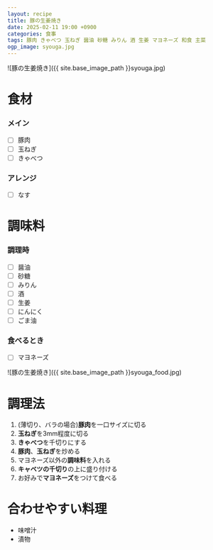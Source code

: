 ```yaml
---
layout: recipe
title: 豚の生姜焼き
date: 2025-02-11 19:00 +0900
categories: 食事
tags: 豚肉 きゃべつ 玉ねぎ 醤油 砂糖 みりん 酒 生姜 マヨネーズ 和食 主菜
ogp_image: syouga.jpg
---
```

![豚の生姜焼き]({{ site.base_image_path }}syouga.jpg)

# 食材
### メイン
- [ ] 豚肉
- [ ] 玉ねぎ
- [ ] きゃべつ

### アレンジ
- [ ] なす

# 調味料
### 調理時
- [ ] 醤油
- [ ] 砂糖
- [ ] みりん
- [ ] 酒
- [ ] 生姜
- [ ] にんにく
- [ ] ごま油

### 食べるとき
- [ ] マヨネーズ

![豚の生姜焼き]({{ site.base_image_path }}syouga_food.jpg)

# 調理法
1. (薄切り、バラの場合)**豚肉**を一口サイズに切る
2. **玉ねぎ**を3mm程度に切る
3. **きゃべつ**を千切りにする
4. **豚肉**、**玉ねぎ**を炒める
5. マヨネーズ以外の**調味料**を入れる
6. **キャベツの千切り**の上に盛り付ける
7. お好みで**マヨネーズ**をつけて食べる

# 合わせやすい料理
- 味噌汁
- 漬物